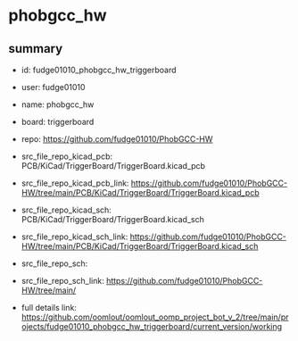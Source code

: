 # phobgcc_hw
 
## summary 
* id: fudge01010_phobgcc_hw_triggerboard
* user: fudge01010
* name: phobgcc_hw
* board: triggerboard
* repo: https://github.com/fudge01010/PhobGCC-HW
* src_file_repo_kicad_pcb: PCB/KiCad/TriggerBoard/TriggerBoard.kicad_pcb
* src_file_repo_kicad_pcb_link: https://github.com/fudge01010/PhobGCC-HW/tree/main/PCB/KiCad/TriggerBoard/TriggerBoard.kicad_pcb
* src_file_repo_kicad_sch: PCB/KiCad/TriggerBoard/TriggerBoard.kicad_sch
* src_file_repo_kicad_sch_link: https://github.com/fudge01010/PhobGCC-HW/tree/main/PCB/KiCad/TriggerBoard/TriggerBoard.kicad_sch

* src_file_repo_sch: 
* src_file_repo_sch_link: https://github.com/fudge01010/PhobGCC-HW/tree/main/
* full details link: https://github.com/oomlout/oomlout_oomp_project_bot_v_2/tree/main/projects/fudge01010_phobgcc_hw_triggerboard/current_version/working  






